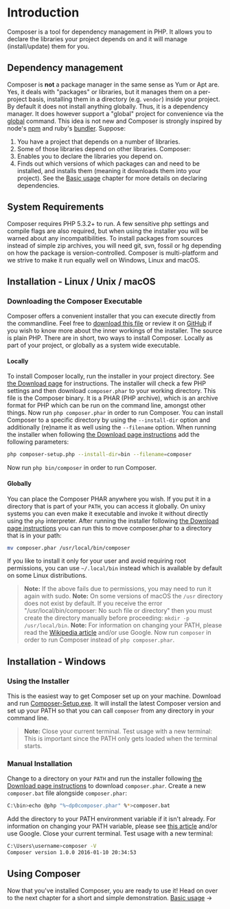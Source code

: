 # Introduction
Composer is a tool for dependency management in PHP. It allows you to declare
the libraries your project depends on and it will manage (install/update) them
for you.
## Dependency management
Composer is **not** a package manager in the same sense as Yum or Apt are. Yes,
it deals with "packages" or libraries, but it manages them on a per-project
basis, installing them in a directory (e.g. `vendor`) inside your project. By
default it does not install anything globally. Thus, it is a dependency
manager. It does however support a "global" project for convenience via the
[global](03-cli.md#global) command.
This idea is not new and Composer is strongly inspired by node's
[npm](https://www.npmjs.com/) and ruby's [bundler](https://bundler.io/).
Suppose:
1. You have a project that depends on a number of libraries.
1. Some of those libraries depend on other libraries.
Composer:
1. Enables you to declare the libraries you depend on.
1. Finds out which versions of which packages can and need to be installed, and
   installs them (meaning it downloads them into your project).
See the [Basic usage](01-basic-usage.md) chapter for more details on declaring
dependencies.
## System Requirements
Composer requires PHP 5.3.2+ to run. A few sensitive php settings and compile
flags are also required, but when using the installer you will be warned about
any incompatibilities.
To install packages from sources instead of simple zip archives, you will need
git, svn, fossil or hg depending on how the package is version-controlled.
Composer is multi-platform and we strive to make it run equally well on Windows,
Linux and macOS.
## Installation - Linux / Unix / macOS
### Downloading the Composer Executable
Composer offers a convenient installer that you can execute directly from the
commandline. Feel free to [download this file](https://getcomposer.org/installer)
or review it on [GitHub](https://github.com/composer/getcomposer.org/blob/master/web/installer)
if you wish to know more about the inner workings of the installer. The source
is plain PHP.
There are in short, two ways to install Composer. Locally as part of your
project, or globally as a system wide executable.
#### Locally
To install Composer locally, run the installer in your project directory. See 
[the Download page](https://getcomposer.org/download/) for instructions.
The installer will check a few PHP settings and then download `composer.phar`
to your working directory. This file is the Composer binary. It is a PHAR
(PHP archive), which is an archive format for PHP which can be run on
the command line, amongst other things.
Now run `php composer.phar` in order to run Composer.
You can install Composer to a specific directory by using the `--install-dir`
option and additionally (re)name it as well using the `--filename` option. When
running the installer when following
[the Download page instructions](https://getcomposer.org/download/) add the
following parameters:
```sh
php composer-setup.php --install-dir=bin --filename=composer
```
Now run `php bin/composer` in order to run Composer.
#### Globally
You can place the Composer PHAR anywhere you wish. If you put it in a directory
that is part of your `PATH`, you can access it globally. On unixy systems you
can even make it executable and invoke it without directly using the `php`
interpreter.
After running the installer following [the Download page instructions](https://getcomposer.org/download/)
you can run this to move composer.phar to a directory that is in your path:
```sh
mv composer.phar /usr/local/bin/composer
```
If you like to install it only for your user and avoid requiring root permissions,
you can use `~/.local/bin` instead which is available by default on some
Linux distributions.
> **Note:** If the above fails due to permissions, you may need to run it again
> with sudo.
> **Note:** On some versions of macOS the `/usr` directory does not exist by
> default. If you receive the error "/usr/local/bin/composer: No such file or
> directory" then you must create the directory manually before proceeding:
> `mkdir -p /usr/local/bin`.
> **Note:** For information on changing your PATH, please read the
> [Wikipedia article](https://en.wikipedia.org/wiki/PATH_(variable)) and/or use Google.
Now run `composer` in order to run Composer instead of `php composer.phar`.
## Installation - Windows
### Using the Installer
This is the easiest way to get Composer set up on your machine.
Download and run
[Composer-Setup.exe](https://getcomposer.org/Composer-Setup.exe). It will
install the latest Composer version and set up your PATH so that you can
call `composer` from any directory in your command line.
> **Note:** Close your current terminal. Test usage with a new terminal: This is
> important since the PATH only gets loaded when the terminal starts.
### Manual Installation
Change to a directory on your `PATH` and run the installer following
[the Download page instructions](https://getcomposer.org/download/)
to download `composer.phar`.
Create a new `composer.bat` file alongside `composer.phar`:
```sh
C:\bin>echo @php "%~dp0composer.phar" %*>composer.bat
```
Add the directory to your PATH environment variable if it isn't already.
For information on changing your PATH variable, please see
[this article](https://www.computerhope.com/issues/ch000549.htm) and/or
use Google.
Close your current terminal. Test usage with a new terminal:
```sh
C:\Users\username>composer -V
Composer version 1.0.0 2016-01-10 20:34:53
```
## Using Composer
Now that you've installed Composer, you are ready to use it! Head on over to the
next chapter for a short and simple demonstration.
[Basic usage](01-basic-usage.md) &rarr;
